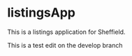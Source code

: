 listingsApp
===========

This is a listings application for Sheffield.

This is a test edit on the develop branch

